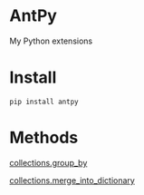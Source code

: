 # AntPy

My Python extensions

# Install

```
pip install antpy
```

# Methods

[collections.group_by](./examples/group_by_examples.py)

[collections.merge_into_dictionary](./examples/merge_into_dictionary_example.py)